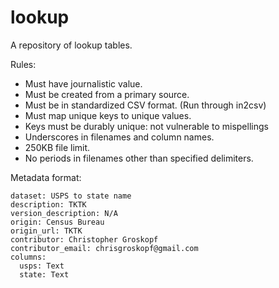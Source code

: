 lookup
======

A repository of lookup tables.

Rules:

* Must have journalistic value.
* Must be created from a primary source.
* Must be in standardized CSV format. (Run through in2csv)
* Must map unique keys to unique values.
* Keys must be durably unique: not vulnerable to mispellings
* Underscores in filenames and column names.
* 250KB file limit.
* No periods in filenames other than specified delimiters.

Metadata format:

```
dataset: USPS to state name
description: TKTK
version_description: N/A
origin: Census Bureau
origin_url: TKTK
contributor: Christopher Groskopf
contributor_email: chrisgroskopf@gmail.com
columns:
  usps: Text
  state: Text
```
